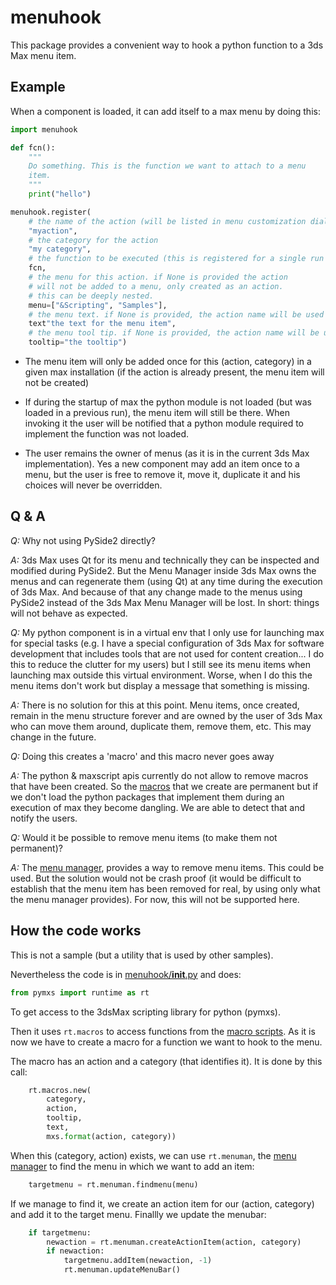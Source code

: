 # menuhook

This package provides a convenient way to hook a python function
to a 3ds Max menu item.

## Example

When a component is loaded, it can add itself to a max menu by doing this:

```python
import menuhook

def fcn():
    """
    Do something. This is the function we want to attach to a menu
    item.
    """
    print("hello")

menuhook.register(
    # the name of the action (will be listed in menu customization dialogs)
    "myaction", 
    # the category for the action
    "my category", 
    # the function to be executed (this is registered for a single run of 3ds Max)
    fcn,
    # the menu for this action. if None is provided the action
    # will not be added to a menu, only created as an action.
    # this can be deeply nested.
    menu=["&Scripting", "Samples"],
    # the menu text. if None is provided, the action name will be used
    text"the text for the menu item", 
    # the menu tool tip. if None is provided, the action name will be used
    tooltip="the tooltip")
```

- The menu item will only be added once for this (action, category) in
a given max installation (if the action is already present, the menu item
will not be created)

- If during the startup of max the python module is not loaded (but was
loaded in a previous run), the menu item will still be there. When
invoking it the user will be notified that a python module required to
implement the function was not loaded.

- The user remains the owner of menus (as it is in the current 3ds Max
implementation). Yes a new component may add an item once to a menu, but
the user is free to remove it, move it, duplicate it and his choices will
never be overridden.

## Q & A

*Q:* Why not using PySide2 directly?

*A:* 3ds Max uses Qt for its menu and technically they can be inspected
and modified during PySide2. But the Menu Manager inside 3ds Max owns the
menus and can regenerate them (using Qt) at any time during the execution
of 3ds Max. And because of that any change made to the menus using PySide2
instead of the 3ds Max Menu Manager will be lost. In short: things will
not behave as expected.


*Q:* My python component is in a virtual env that I only use for launching
max for special tasks (e.g. I have a special configuration of 3ds Max for
software development that includes tools that are not used for content
creation... I do this to reduce the clutter for my users) but I still see
its menu items when launching max outside this virtual environment. Worse,
when I do this the menu items don't work but display a message that something
is missing.

*A:* There is no solution for this at this point. Menu items, once created,
remain in the menu structure forever and are owned by the user of 3ds Max
who can move them around, duplicate them, remove them, etc. This may
change in the future.


*Q:* Doing this creates a 'macro' and this macro never goes away

*A:* The python & maxscript apis currently do not allow to remove macros
that have been created. So the [macros](https://help.autodesk.com/view/3DSMAX/2020/ENU/?guid=GUID-3DC75DDE-E4BC-4033-ABA9-A42063036CB9) 
that we create are permanent
but if we don't load the python packages that implement them during
an execution of max they become dangling. We are able to detect that
and notify the users. 


*Q:* Would it be possible to remove menu items (to make them not permanent)?

*A:* The [menu manager](https://help.autodesk.com/view/3DSMAX/2020/ENU/?guid=GUID-258F6015-6B45-4A87-A7F5-BB091A2AE065),
provides a way to remove menu items. This could be used. But the solution
would not be crash proof (it would be difficult to establish that the menu
item has been removed for real, by using only what the menu manager provides).
For now, this will not be supported here.

## How the code works

This is not a sample (but a utility that is used by other samples).

Nevertheless the code is in [menuhook/__init__.py](menuhook/__init__.py) and does:

```python
from pymxs import runtime as rt
```

To get access to the 3dsMax scripting library for python (pymxs).

Then it uses `rt.macros` to access functions from the [macro scripts](https://help.autodesk.com/view/3DSMAX/2020/ENU/?guid=GUID-3DC75DDE-E4BC-4033-ABA9-A42063036CB9).
As it is now we have to create a macro for a function we want to hook to the menu.

The macro has an action and a category (that identifies it). It is done by this call:

```python
    rt.macros.new(
        category,
        action,
        tooltip,
        text,
        mxs.format(action, category))
```

When this (category, action) exists, we can use `rt.menuman`, the [menu manager](https://help.autodesk.com/view/3DSMAX/2020/ENU/?guid=GUID-258F6015-6B45-4A87-A7F5-BB091A2AE065)
to find the menu in which we want to add an item:

```python
    targetmenu = rt.menuman.findmenu(menu)
```

If we manage to find it, we create an action item for our (action, category) and add it to the 
target menu. Finallly we update the menubar:

```python
    if targetmenu:
        newaction = rt.menuman.createActionItem(action, category)
        if newaction:
            targetmenu.addItem(newaction, -1)
            rt.menuman.updateMenuBar()
```

